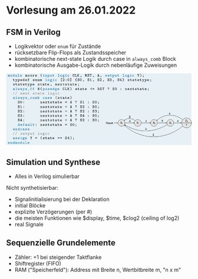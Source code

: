# Vorlesung am 26.01.2022
## FSM in Verilog
- Logikvektor oder `enum` für Zustände
- rücksetzbare Flip-Flops als Zustandsspeicher
- kombinatorische next-state Logik durch case in `always_comb` Block
- kombinatorische Ausgabe-Logik durch nebenläufige Zuweisungen

![](./26.01.2022/moore.png)


## Simulation und Synthese
- Alles in Verilog simulierbar

Nicht synthetisierbar:
- Signalinitialisierung bei der Deklaration
- initial Blöcke
- explizite Verzögerungen (per #)
- die meisten Funktionen wie $display, $time, $clog2 (ceiling of log2)
- real Signale


## Sequenzielle Grundelemente
- Zähler: +1 bei steigender Taktflanke
- Shiftregister (FIFO)
- RAM ("Speicherfeld"): Address mit Breite n, Wertbitbreite m, "n x m" 


